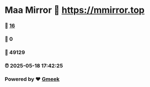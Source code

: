 # Maa Mirror :link: https://mmirror.top 
### :page_facing_up: [16](https://mmirror.top/tag.html) 
### :speech_balloon: 0 
### :hibiscus: 49129 
### :alarm_clock: 2025-05-18 17:42:25 
### Powered by :heart: [Gmeek](https://github.com/Meekdai/Gmeek)
